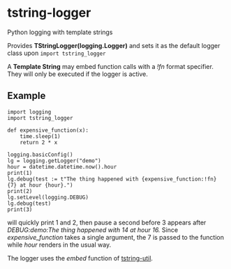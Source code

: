 # tstring-logger
Python logging with template strings

Provides **TStringLogger(logging.Logger)** and sets it as the default logger class upon `import tstring_logger`

A **Template String** may embed function calls with a *!fn* format specifier. They will only be executed if the logger is active.

## Example ##
```
import logging
import tstring_logger

def expensive_function(x):
    time.sleep(1)
    return 2 * x

logging.basicConfig()
lg = logging.getLogger("demo")
hour = datetime.datetime.now().hour
print(1)
lg.debug(test := t"The thing happened with {expensive_function:!fn} {7} at hour {hour}.")
print(2)
lg.setLevel(logging.DEBUG)
lg.debug(test)
print(3)
```

will quickly print 1 and 2, then pause a second before 3 appears after *DEBUG:demo:The thing happened with 14 at hour 16.*
Since *expensive_function* takes a single argument, the 7 is passed to the function while *hour* renders in the usual way.

The logger uses the *embed* function of [tstring-util](https://pypi.org/project/tstring-util/). 

